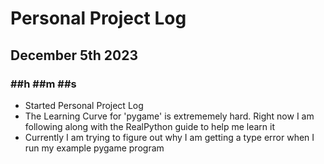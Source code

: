 # Personal Project Log

## December 5th 2023
### ##h ##m ##s
* Started Personal Project Log
* The Learning Curve for 'pygame' is extrememely hard. Right now I am following along with the RealPython guide to help me learn it
* Currently I am trying to figure out why I am getting a type error when I run my example pygame program
